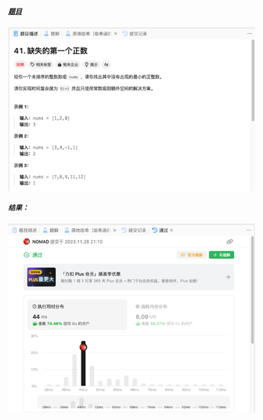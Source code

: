 ##### [题目](https://leetcode.cn/problems/first-missing-positive/description/)
![pic](img.png)
##### 结果：
![pic](result.png)